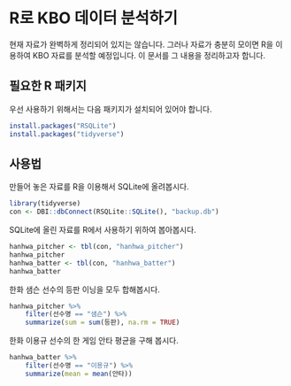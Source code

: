 # R로 KBO 데이터 분석하기

현재 자료가 완벽하게 정리되어 있지는 않습니다. 그러나 자료가 충분히 모이면 R을 이용하여 KBO 자료를 분석할 예정입니다. 이 문서를 그 내용을 정리하고자 합니다.

## 필요한 R 패키지

우선 사용하기 위해서는 다음 패키지가 설치되어 있어야 합니다.

```R
install.packages("RSQLite")
install.packages("tidyverse")
```

## 사용법

만들어 놓은 자료를 R을 이용해서 SQLite에 올려봅시다.

```R
library(tidyverse)
con <- DBI::dbConnect(RSQLite::SQLite(), "backup.db")
```

SQLite에 올린 자료를 R에서 사용하기 위하여 봅아봅시다.

```R
hanhwa_pitcher <- tbl(con, "hanhwa_pitcher")
hanhwa_pitcher
hanhwa_batter <- tbl(con, "hanhwa_batter")
hanhwa_batter
```

한화 샘슨 선수의 등판 이닝을 모두 합해봅시다.

```R
hanhwa_pitcher %>%
    filter(선수명 == "샘슨") %>%
    summarize(sum = sum(등판), na.rm = TRUE)
```

한화 이용규 선수의 한 게임 안타 평균을 구해 봅시다.

```R
hanhwa_batter %>%
    filter(선수명 == "이용규") %>%
    summarize(mean = mean(안타))
```
